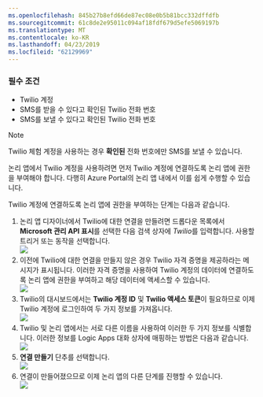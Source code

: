 ```yaml
---
ms.openlocfilehash: 845b27b8efd66de87ec08e0b5b81bcc332dffdfb
ms.sourcegitcommit: 61c8de2e95011c094af18fdf679d5efe5069197b
ms.translationtype: MT
ms.contentlocale: ko-KR
ms.lasthandoff: 04/23/2019
ms.locfileid: "62129969"
---
```

### <a name="prerequisites"></a>필수 조건
* Twilio 계정
* SMS를 받을 수 있다고 확인된 Twilio 전화 번호
* SMS를 보낼 수 있다고 확인된 Twilio 전화 번호

> [!NOTE]
> Twilio 체험 계정을 사용하는 경우 **확인된** 전화 번호에만 SMS를 보낼 수 있습니다.  
> 
> 

논리 앱에서 Twilio 계정을 사용하려면 먼저 Twilio 계정에 연결하도록 논리 앱에 권한을 부여해야 합니다. 다행히 Azure Portal의 논리 앱 내에서 이를 쉽게 수행할 수 있습니다. 

Twilio 계정에 연결하도록 논리 앱에 권한을 부여하는 단계는 다음과 같습니다.

1. 논리 앱 디자이너에서 Twilio에 대한 연결을 만들려면 드롭다운 목록에서 **Microsoft 관리 API 표시**를 선택한 다음 검색 상자에 *Twilio*를 입력합니다. 사용할 트리거 또는 동작을 선택합니다.  
   ![](./media/connectors-create-api-twilio/twilio-0.png)
2. 이전에 Twilio에 대한 연결을 만들지 않은 경우 Twilio 자격 증명을 제공하라는 메시지가 표시됩니다. 이러한 자격 증명을 사용하여 Twilio 계정의 데이터에 연결하도록 논리 앱에 권한을 부여하고 해당 데이터에 액세스할 수 있습니다.  
   ![](./media/connectors-create-api-twilio/twilio-1.png)  
3. Twilio의 대시보드에서는 **Twilio 계정 ID** 및 **Twilio 액세스 토큰**이 필요하므로 이제 Twilio 계정에 로그인하여 두 가지 정보를 가져옵니다.  
   ![](./media/connectors-create-api-twilio/twilio-2.png)  
4. Twilio 및 논리 앱에서는 서로 다른 이름을 사용하여 이러한 두 가지 정보를 식별합니다. 이러한 정보를 Logic Apps 대화 상자에 매핑하는 방법은 다음과 같습니다. ![](./media/connectors-create-api-twilio/twilio-3.png)  
5. **연결 만들기** 단추를 선택합니다.  
   ![](./media/connectors-create-api-twilio/twilio-4.png)
6. 연결이 만들어졌으므로 이제 논리 앱의 다른 단계를 진행할 수 있습니다.  
   ![](./media/connectors-create-api-twilio/twilio-5.png)


